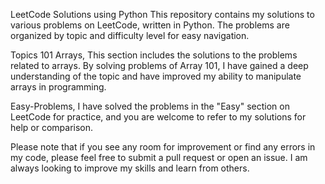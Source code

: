 LeetCode Solutions using Python
This repository contains my solutions to various problems on LeetCode, written in Python. The problems are organized by topic and difficulty level for easy navigation.

Topics
101 Arrays, This section includes the solutions to the problems related to arrays.
By solving problems of Array 101, I have gained a deep understanding of the topic and have improved my ability to manipulate arrays in programming.

Easy-Problems, I have solved the problems in the "Easy" section on LeetCode for practice, and you are welcome to refer to my solutions for help or comparison.

Please note that if you see any room for improvement or find any errors in my code, please feel free to submit a pull request or open an issue. I am always looking to improve my skills and learn from others.
